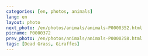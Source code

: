 ```yaml
---
categories: [en, photos, animals]
lang: en
layout: photo
next_photo: /en/photos/animals/animals-P0000352.html
picname: P0000372
prev_photo: /en/photos/animals/animals-P0000258.html
tags: [Dead Grass, Giraffes]
---
```

